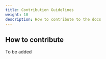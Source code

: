 ```yaml
---
title: Contribution Guidelines
weight: 10
description: How to contribute to the docs
---
```


## How to contribute
To be added